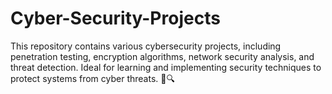 # Cyber-Security-Projects
This repository contains various cybersecurity projects, including penetration testing, encryption algorithms, network security analysis, and threat detection. Ideal for learning and implementing security techniques to protect systems from cyber threats. 🚀🔍
